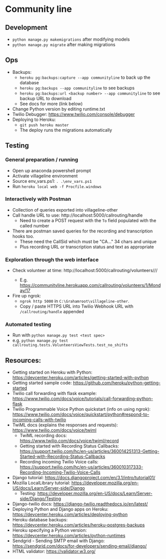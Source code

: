 # Community line

## Development

- `python manage.py makemigrations` after modifying models
- `python manage.py migrate` after making migrations

## Ops

- Backups:
  - `heroku pg:backups:capture --app communityline` to back up the database
  - `heroku pg:backups --app communityline` to see backups
  - `heroku pg:backups:url <backup number> --app communityline` to see backup URL to download
  - See docs for more (link below)
- Change Python version by editing runtime.txt
- Twilio Debugger: https://www.twilio.com/console/debugger
- Deploying to Heroku:
  - `git push heroku master`
  - The deploy runs the migrations automatically

## Testing

### General preparation / running

- Open up anaconda powershell prompt
- Activate villageline environment
- Source env_vars.ps1: `. .\env_vars.ps1`
- Run `heroku local web -f Procfile.windows`

### Interactively with Postman

- Collection of queries exported into villageline-other
- Call handle URL to use: http://localhost:5000/callrouting/handle
  - Need to create a POST request with the `To` field populated with the called number
- There are postman saved queries for the recording and transcription hooks too.
  - These need the CallSid which must be "CA..." 34 chars and unique
  - Plus recording URL or transcription status and text as appropriate

### Exploration through the web interface

- Check volunteer at time: http://localhost:5000/callrouting/volunteers/<group id>/<day>/<time>
  - E.g. https://communityline.herokuapp.com/callrouting/volunteers/1/Monday/17
- Fire up ngrok:
  - `ngrok http 5000` in `C:\Grahamroot\villageline-other`.
  - Copy / paste HTTPS URL into Twilio Webhook URL with `/callrouting/handle` appended

### Automated testing

- Run with `python manage.py test <test spec>`
- e.g. `python manage.py test callrouting.tests.VolunteersViewTests.test_no_shifts`

## Resources:

- Getting started on Heroku with Python: https://devcenter.heroku.com/articles/getting-started-with-python
- Getting started sample code: https://github.com/heroku/python-getting-started
- Twilio call forwarding with flask example: https://www.twilio.com/docs/voice/tutorials/call-forwarding-python-flask
- Twilio Programmable Voice Python quickstart (info on using ngrok): https://www.twilio.com/docs/voice/quickstart/python#respond-to-incoming-calls-with-twilio
- TwiML docs (explains the responses and requests): https://www.twilio.com/docs/voice/twiml
  - TwiML recording docs: https://www.twilio.com/docs/voice/twiml/record
  - Getting started with Recording Status Callbacks: https://support.twilio.com/hc/en-us/articles/360014251313-Getting-Started-with-Recording-Status-Callbacks
  - Recording incoming Twilio Voice calls: https://support.twilio.com/hc/en-us/articles/360010317333-Recording-Incoming-Twilio-Voice-Calls
- Django tutorial: https://docs.djangoproject.com/en/3.1/intro/tutorial01/
- Mozilla LocalLibrary tutorial: https://developer.mozilla.org/en-US/docs/Learn/Server-side/Django
  - Testing: https://developer.mozilla.org/en-US/docs/Learn/Server-side/Django/Testing
- Django-twilio docs: https://django-twilio.readthedocs.io/en/latest/
- Deploying Python and Django apps on Heroku: https://devcenter.heroku.com/articles/deploying-python
- Heroku database backups: https://devcenter.heroku.com/articles/heroku-postgres-backups
- Heroku specifying a Python version: https://devcenter.heroku.com/articles/python-runtimes
- Sendgrid - Sending SMTP email with Django: https://sendgrid.com/docs/for-developers/sending-email/django/
- HTML validator: https://validator.w3.org/
